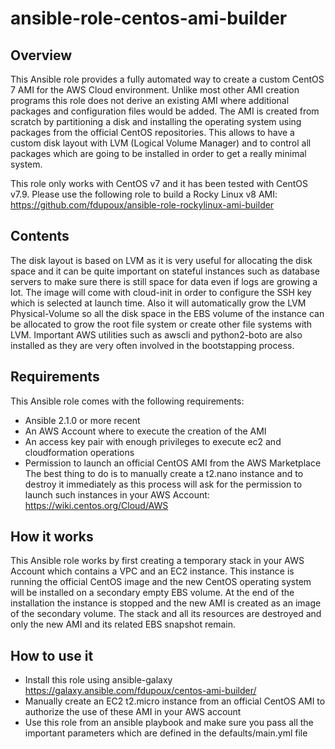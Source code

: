 # ansible-role-centos-ami-builder

## Overview
This Ansible role provides a fully automated way to create a custom CentOS 7 AMI
for the AWS Cloud environment. Unlike most other AMI creation programs this role
does not derive an existing AMI where additional packages and configuration
files would be added. The AMI is created from scratch by partitioning a disk and
installing the operating system using packages from the official CentOS
repositories. This allows to have a custom disk layout with LVM (Logical Volume
Manager) and to control all packages which are going to be installed in order to
get a really minimal system.

This role only works with CentOS v7 and it has been tested with CentOS v7.9.
Please use the following role to build a Rocky Linux v8 AMI:
https://github.com/fdupoux/ansible-role-rockylinux-ami-builder

## Contents
The disk layout is based on LVM as it is very useful for allocating the disk
space and it can be quite important on stateful instances such as database
servers to make sure there is still space for data even if logs are growing a
lot. The image will come with cloud-init in order to configure the SSH key which
is selected at launch time. Also it will automatically grow the LVM
Physical-Volume so all the disk space in the EBS volume of the instance can be
allocated to grow the root file system or create other file systems with LVM.
Important AWS utilities such as awscli and python2-boto are also installed as
they are very often involved in the bootstapping process.

## Requirements
This Ansible role comes with the following requirements:
   * Ansible 2.1.0 or more recent
   * An AWS Account where to execute the creation of the AMI
   * An access key pair with enough privileges to execute ec2 and cloudformation
     operations
   * Permission to launch an official CentOS AMI from the AWS Marketplace
     The best thing to do is to manually create a t2.nano instance and to
     destroy it immediately as this process will ask for the permission to
     launch such instances in your AWS Account:
     https://wiki.centos.org/Cloud/AWS

## How it works
This Ansible role works by first creating a temporary stack in your AWS Account
which contains a VPC and an EC2 instance. This instance is running the official
CentOS image and the new CentOS operating system will be installed on a
secondary empty EBS volume. At the end of the installation the instance is
stopped and the new AMI is created as an image of the secondary volume. The
stack and all its resources are destroyed and only the new AMI and its related
EBS snapshot remain.

## How to use it
   * Install this role using ansible-galaxy
     https://galaxy.ansible.com/fdupoux/centos-ami-builder/
   * Manually create an EC2 t2.micro instance from an official CentOS AMI to
     authorize the use of these AMI in your AWS account
   * Use this role from an ansible playbook and make sure you pass all the
     important parameters which are defined in the defaults/main.yml file
